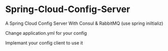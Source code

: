 # Spring-Cloud-Config-Server
A Spring Cloud Config Server With Consul &amp; RabbitMQ (use spring iniltializ)

Change application.yml for your config

Implemant your config client to use it